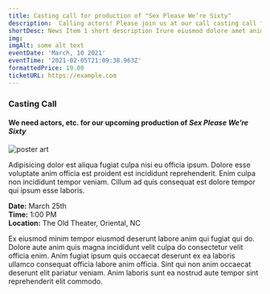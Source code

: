 ```yaml
---
title: Casting call for production of "Sex Please We’re Sixty"
description:  Calling actors! Please join us at our call casting call for The Old Theater's production of Sex Please We’re Sixty.. 
shortDesc: News Item 1 short description Irure eiusmod dolore amet anim non laboris amet.
img: 
imgAlt: some alt text
eventDate: 'March, 10 2021'
eventTime: '2021-02-05T21:09:38.963Z'
formattedPrice: 19.00
ticketURL: https://example.com
---
```


### Casting Call
#### We need actors, etc. for our upcoming production of *Sex Please We’re Sixty*

![poster art](/_nuxt/assets/img/news/sex-please.png)

Adipisicing dolor est aliqua fugiat culpa nisi eu officia ipsum. Dolore esse voluptate anim officia est proident est incididunt reprehenderit. Enim culpa non incididunt tempor veniam. Cillum ad quis consequat est dolore tempor qui ipsum esse laboris.

**Date:** March 25th  
**Time:** 1:00 PM  
**Location:** The Old Theater, Oriental, NC

Ex eiusmod minim tempor eiusmod deserunt labore anim qui fugiat qui do. Dolore aute anim quis magna incididunt velit culpa do consectetur velit officia enim. Anim fugiat ipsum quis occaecat deserunt ex ea laboris ullamco consequat officia labore anim officia. Sint qui non anim occaecat deserunt elit pariatur veniam. Anim laboris sunt ea nostrud aute tempor sint reprehenderit elit commodo.
